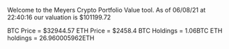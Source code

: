 Welcome to the Meyers Crypto Portfolio Value tool. 
As of 06/08/21 at 22:40:16 our valuation is $101199.72 

BTC Price = $32944.57
 ETH Price = $2458.4
BTC Holdings = 1.06BTC
 ETH holdings = 26.960005962ETH 
